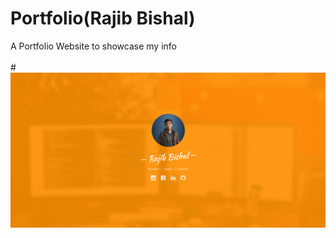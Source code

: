# Portfolio(Rajib Bishal)
A Portfolio Website to showcase my info<br><br>
#<img src="images/portfolio.png">
